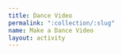 ```yaml
---
title: Dance Video
permalink: ":collection/:slug"
name: Make a Dance Video
layout: activity
---
```


